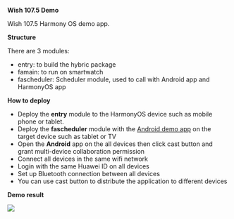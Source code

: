 **Wish 107.5 Demo**

Wish 107.5 Harmony OS demo app.

**Structure**

There are 3 modules:

- entry: to build the hybric package
- famain: to run on smartwatch
- fascheduler: Scheduler module, used to call with Android app and HarmonyOS app

**How to deploy**

- Deploy the **entry** module to the HarmonyOS device such as mobile phone or tablet.
- Deploy the **fascheduler** module with the [Android demo app](https://codehub-g.huawei.com/HarmonyOS/Wish/Wish-TV/home) on the target device such as tablet or TV
- Open the **Android** app on the all devices then click cast button and grant multi-device collaboration permission
- Connect all devices in the same wifi network
- Login with the same Huawei ID on all devices
- Set up Bluetooth connection between all devices
- You can use cast button to distribute the application to different devices

**Demo result**

![](screenshot/wish_demo.gif)

